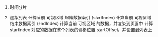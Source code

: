 1. 时间分片

2. 虚拟列表
  计算当前 可视区域 起始数据索引 (startIndex)
  计算当前 可视区域 结束数据索引 (endIndex)
  计算当前 可视区域 的数据，并渲染到页面中
  计算startIndex 对应的数据在整个列表的偏移位置 startOffset，并设置到列表上